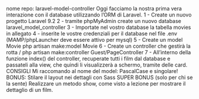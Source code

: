 nome repo: laravel-model-controller
Oggi facciamo la nostra prima vera interazione con il database utilizzando l’ORM di Laravel.
1 - Create un nuovo progetto Laravel 9.2
2 - tramite phpMyAdmin create un nuovo database laravel_model_controller
3 - Importate nel vostro database la tabella movies in allegato
4 - inserite le vostre credenziali per il database nel file .env (MAMP/phpLauncher deve essere attivo per mysql)
5 - Create un model Movie
php artisan make:model Movie
6 - Create un controller che gestirà la rotta /
php artisan make:controller Guest/PageController
7 - All’interno della funzione index() del controller, recuperate tutti i film dal database e passateli alla view, che quindi li visualizzerà a schermo, tramite delle card.
CONSIGLI
Mi raccomando al nome del model: PascalCase e singolare!
BONUS:
Stilare il layout nei dettagli con Sass
SUPER BONUS (solo per chi se la sente)
Realizzare un metodo show, come visto a lezione per mostrare il dettaglio di un film.